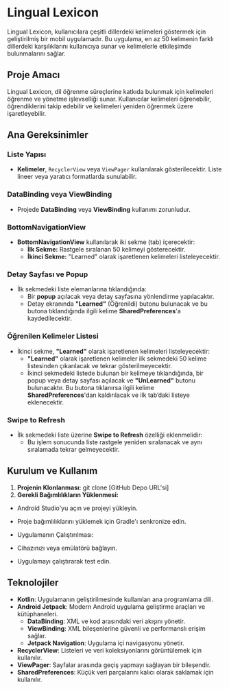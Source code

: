 # Lingual Lexicon

Lingual Lexicon, kullanıcılara çeşitli dillerdeki kelimeleri göstermek için geliştirilmiş bir mobil uygulamadır. Bu uygulama, en az 50 kelimenin farklı dillerdeki karşılıklarını kullanıcıya sunar ve kelimelerle etkileşimde bulunmalarını sağlar.

## Proje Amacı
Lingual Lexicon, dil öğrenme süreçlerine katkıda bulunmak için kelimeleri öğrenme ve yönetme işlevselliği sunar. Kullanıcılar kelimeleri öğrenebilir, öğrendiklerini takip edebilir ve kelimeleri yeniden öğrenmek üzere işaretleyebilir.

## Ana Gereksinimler

### Liste Yapısı
- **Kelimeler**, `RecyclerView` veya `ViewPager` kullanılarak gösterilecektir. Liste lineer veya yaratıcı formatlarda sunulabilir.

### DataBinding veya ViewBinding
- Projede **DataBinding** veya **ViewBinding** kullanımı zorunludur.

### BottomNavigationView
- **BottomNavigationView** kullanılarak iki sekme (tab) içerecektir:
    - **İlk Sekme:** Rastgele sıralanan 50 kelimeyi gösterecektir.
    - **İkinci Sekme:** "Learned" olarak işaretlenen kelimeleri listeleyecektir.

### Detay Sayfası ve Popup
- İlk sekmedeki liste elemanlarına tıklandığında:
    - Bir **popup** açılacak veya detay sayfasına yönlendirme yapılacaktır.
    - Detay ekranında **"Learned"** (Öğrenildi) butonu bulunacak ve bu butona tıklandığında ilgili kelime **SharedPreferences**'a kaydedilecektir.

### Öğrenilen Kelimeler Listesi
- İkinci sekme, **"Learned"** olarak işaretlenen kelimeleri listeleyecektir:
    - **"Learned"** olarak işaretlenen kelimeler ilk sekmedeki 50 kelime listesinden çıkarılacak ve tekrar gösterilmeyecektir.
    - İkinci sekmedeki listede bulunan bir kelimeye tıklandığında, bir popup veya detay sayfası açılacak ve **"UnLearned"** butonu bulunacaktır. Bu butona tıklanırsa ilgili kelime **SharedPreferences**'dan kaldırılacak ve ilk tab’daki listeye eklenecektir.

### Swipe to Refresh
- İlk sekmedeki liste üzerine **Swipe to Refresh** özelliği eklenmelidir:
    - Bu işlem sonucunda liste rastgele yeniden sıralanacak ve aynı sıralamada tekrar gelmeyecektir.

## Kurulum ve Kullanım

1. **Projenin Klonlanması:**
   git clone [GitHub Depo URL'si]
2. **Gerekli Bağımlılıkların Yüklenmesi:**

- Android Studio'yu açın ve projeyi yükleyin.
- Proje bağımlılıklarını yüklemek için Gradle'ı senkronize edin.
- Uygulamanın Çalıştırılması:

- Cihazınızı veya emülatörü bağlayın.
- Uygulamayı çalıştırarak test edin.

## Teknolojiler

- **Kotlin**: Uygulamanın geliştirilmesinde kullanılan ana programlama dili.
- **Android Jetpack**: Modern Android uygulama geliştirme araçları ve kütüphaneleri.
    - **DataBinding**: XML ve kod arasındaki veri akışını yönetir.
    - **ViewBinding**: XML bileşenlerine güvenli ve performanslı erişim sağlar.
    - **Jetpack Navigation**: Uygulama içi navigasyonu yönetir.
- **RecyclerView**: Listeleri ve veri koleksiyonlarını görüntülemek için kullanılır.
- **ViewPager**: Sayfalar arasında geçiş yapmayı sağlayan bir bileşendir.
- **SharedPreferences**: Küçük veri parçalarını kalıcı olarak saklamak için kullanılır.